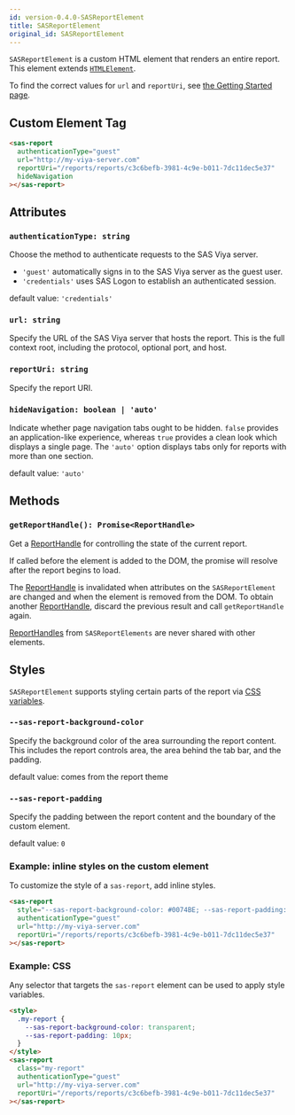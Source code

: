 ```yaml
---
id: version-0.4.0-SASReportElement
title: SASReportElement
original_id: SASReportElement
---
```


`SASReportElement` is a custom HTML element that renders an entire report. This element extends <a target="_blank" href="https://developer.mozilla.org/en-US/docs/Web/API/HTMLElement">`HTMLElement`</a>.

To find the correct values for `url` and `reportUri`, see [the Getting Started page](getting-started.md#create-a-custom-html-tag).

## Custom Element Tag

```html
<sas-report
  authenticationType="guest"
  url="http://my-viya-server.com"
  reportUri="/reports/reports/c3c6befb-3981-4c9e-b011-7dc11dec5e37"
  hideNavigation
></sas-report>
```

## Attributes

### `authenticationType: string`

Choose the method to authenticate requests to the SAS Viya server.

- `'guest'` automatically signs in to the SAS Viya server as the guest user.
- `'credentials'` uses SAS Logon to establish an authenticated session.

default value: `'credentials'`

### `url: string`

Specify the URL of the SAS Viya server that hosts the report. This is the full context root, including the protocol,
optional port, and host.

### `reportUri: string`

Specify the report URI.

### `hideNavigation: boolean | 'auto'`

Indicate whether page navigation tabs ought to be hidden. `false` provides an application-like experience, whereas
`true` provides a clean look which displays a single page. The `'auto'` option displays tabs only for reports with more
than one section.

default value: `'auto'`

## Methods

### `getReportHandle(): Promise<ReportHandle>`

Get a [ReportHandle](ReportHandle.md) for controlling the state of the
current report.

If called before the element is added to the DOM, the promise will resolve
after the report begins to load.

The [ReportHandle](ReportHandle.md) is invalidated when attributes on the
`SASReportElement` are changed and when the element is removed from the DOM.
To obtain another [ReportHandle](ReportHandle.md), discard the previous
result and call `getReportHandle` again.

[ReportHandles](ReportHandle.md) from `SASReportElements` are never shared
with other elements.

## Styles

`SASReportElement` supports styling certain parts of the report via <a target="_blank" href="https://developer.mozilla.org/en-US/docs/Web/CSS/Using_CSS_custom_properties">CSS variables</a>.

### `--sas-report-background-color`

Specify the background color of the area surrounding the report content. This includes the report controls area, the
area behind the tab bar, and the padding.

default value: comes from the report theme

### `--sas-report-padding`

Specify the padding between the report content and the boundary of the custom element.

default value: `0`

### Example: inline styles on the custom element

To customize the style of a `sas-report`, add inline styles.

```html
<sas-report
  style="--sas-report-background-color: #0074BE; --sas-report-padding: 1rem;"
  authenticationType="guest"
  url="http://my-viya-server.com"
  reportUri="/reports/reports/c3c6befb-3981-4c9e-b011-7dc11dec5e37"
></sas-report>
```

### Example: CSS

Any selector that targets the `sas-report` element can be used to apply style variables.

```html
<style>
  .my-report {
    --sas-report-background-color: transparent;
    --sas-report-padding: 10px;
  }
</style>
<sas-report
  class="my-report"
  authenticationType="guest"
  url="http://my-viya-server.com"
  reportUri="/reports/reports/c3c6befb-3981-4c9e-b011-7dc11dec5e37"
></sas-report>
```
